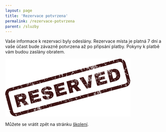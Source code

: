 ```yaml
---
layout: page
title: 'Rezervace potvrzena'
permalink: /rezervace-potvrzena
parent: /sluzby
---
```


Vaše informace k rezervaci byly odeslány. Rezervace místa je platná 7 dní a vaše účast bude
závazně potvrzena až po připsání platby.
Pokyny k platbě vám budou zaslány obratem.

![Rezervováno](/assets/reserved.png)

Můžete se vrátit zpět na stránku [školení](/sluzby).
